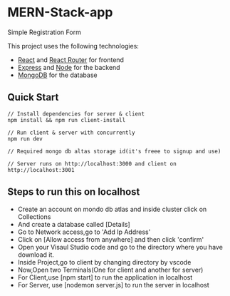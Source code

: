 # MERN-Stack-app
Simple Registration Form


This project uses the following technologies:

- [React](https://reactjs.org) and [React Router](https://reacttraining.com/react-router/) for frontend
- [Express](http://expressjs.com/) and [Node](https://nodejs.org/en/) for the backend
- [MongoDB](https://www.mongodb.com/) for the database


## Quick Start

```
// Install dependencies for server & client
npm install && npm run client-install

// Run client & server with concurrently
npm run dev

// Required mongo db altas storage id(it's freee to signup and use)

// Server runs on http://localhost:3000 and client on http://localhost:3001

```


## Steps to run this on localhost

 
- Create an account on mondo db atlas and inside cluster click on Collections
- And create a database called [Details]
- Go to Network access,go to 'Add Ip Address'
- Click on [Allow access from anywhere] and then click 'confirm'
- Open your Visaul Studio code and go to the directory where you have download it.
- Inside Project,go to client by changing directory by vscode
- Now,Open two Terminals(One for client and another for server)
- For Client,use [npm start] to run the application in localhost
- For Server, use [nodemon server.js] to run the server in localhost
